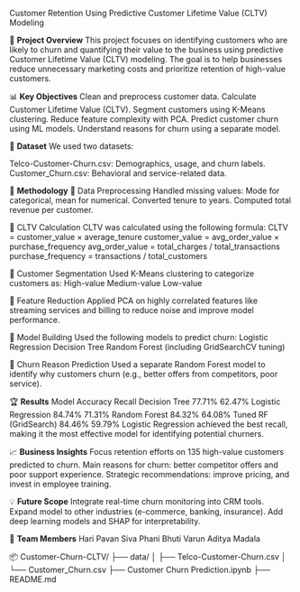 Customer Retention Using Predictive Customer Lifetime Value (CLTV) Modeling

📌 **Project Overview**
This project focuses on identifying customers who are likely to churn and quantifying their value to the business using predictive Customer Lifetime Value (CLTV) modeling. The goal is to help businesses reduce unnecessary marketing costs and prioritize retention of high-value customers.

📊 **Key Objectives**
Clean and preprocess customer data.
Calculate Customer Lifetime Value (CLTV).
Segment customers using K-Means clustering.
Reduce feature complexity with PCA.
Predict customer churn using ML models.
Understand reasons for churn using a separate model.

📁 **Dataset**
We used two datasets:

Telco-Customer-Churn.csv: Demographics, usage, and churn labels.
Customer_Churn.csv: Behavioral and service-related data.

🧪 **Methodology**
🔹 Data Preprocessing
Handled missing values: Mode for categorical, mean for numerical.
Converted tenure to years.
Computed total revenue per customer.

🔹 CLTV Calculation
CLTV was calculated using the following formula: CLTV = customer_value × average_tenure customer_value = avg_order_value × purchase_frequency avg_order_value = total_charges / total_transactions purchase_frequency = transactions / total_customers

🔹 Customer Segmentation
Used K-Means clustering to categorize customers as:
High-value
Medium-value
Low-value

🔹 Feature Reduction
Applied PCA on highly correlated features like streaming services and billing to reduce noise and improve model performance.

🔹 Model Building
Used the following models to predict churn:
Logistic Regression
Decision Tree
Random Forest (including GridSearchCV tuning)

🔹 Churn Reason Prediction
Used a separate Random Forest model to identify why customers churn (e.g., better offers from competitors, poor service).

🏆 **Results**
Model	Accuracy	Recall
Decision Tree	77.71%	62.47%
Logistic Regression	84.74%	71.31%
Random Forest	84.32%	64.08%
Tuned RF (GridSearch)	84.46%	59.79%
Logistic Regression achieved the best recall, making it the most effective model for identifying potential churners.

📈 **Business Insights**
Focus retention efforts on 135 high-value customers predicted to churn.
Main reasons for churn: better competitor offers and poor support experience.
Strategic recommendations: improve pricing, and invest in employee training.

💡 **Future Scope**
Integrate real-time churn monitoring into CRM tools.
Expand model to other industries (e-commerce, banking, insurance).
Add deep learning models and SHAP for interpretability.

👥 **Team Members**
Hari Pavan Siva Phani Bhuti
Varun Aditya Madala

📦 Customer-Churn-CLTV/ ├── data/ │ ├── Telco-Customer-Churn.csv │ └── Customer_Churn.csv ├── Customer Churn Prediction.ipynb ├── README.md
